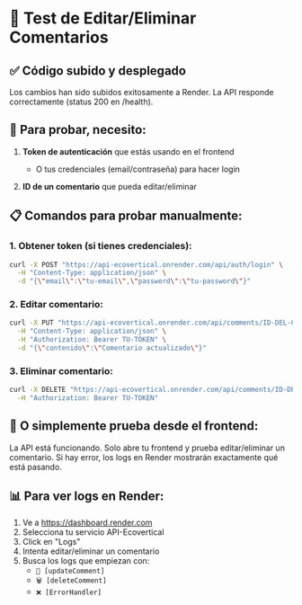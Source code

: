 # 🧪 Test de Editar/Eliminar Comentarios

## ✅ Código subido y desplegado

Los cambios han sido subidos exitosamente a Render. La API responde correctamente (status 200 en /health).

## 🔐 Para probar, necesito:

1. **Token de autenticación** que estás usando en el frontend
   - O tus credenciales (email/contraseña) para hacer login

2. **ID de un comentario** que pueda editar/eliminar

## 📋 Comandos para probar manualmente:

### 1. Obtener token (si tienes credenciales):
```bash
curl -X POST "https://api-ecovertical.onrender.com/api/auth/login" \
  -H "Content-Type: application/json" \
  -d "{\"email\":\"tu-email\",\"password\":\"tu-password\"}"
```

### 2. Editar comentario:
```bash
curl -X PUT "https://api-ecovertical.onrender.com/api/comments/ID-DEL-COMENTARIO" \
  -H "Content-Type: application/json" \
  -H "Authorization: Bearer TU-TOKEN" \
  -d "{\"contenido\":\"Comentario actualizado\"}"
```

### 3. Eliminar comentario:
```bash
curl -X DELETE "https://api-ecovertical.onrender.com/api/comments/ID-DEL-COMENTARIO" \
  -H "Authorization: Bearer TU-TOKEN"
```

## 🎯 O simplemente prueba desde el frontend:

La API está funcionando. Solo abre tu frontend y prueba editar/eliminar un comentario. Si hay error, los logs en Render mostrarán exactamente qué está pasando.

## 📊 Para ver logs en Render:

1. Ve a https://dashboard.render.com
2. Selecciona tu servicio API-Ecovertical  
3. Click en "Logs"
4. Intenta editar/eliminar un comentario
5. Busca los logs que empiezan con:
   - `🔄 [updateComment]`
   - `🗑️ [deleteComment]`
   - `❌ [ErrorHandler]`


